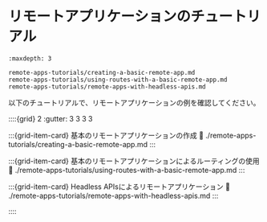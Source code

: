 # リモートアプリケーションのチュートリアル

```{toctree}
:maxdepth: 3

remote-apps-tutorials/creating-a-basic-remote-app.md
remote-apps-tutorials/using-routes-with-a-basic-remote-app.md
remote-apps-tutorials/remote-apps-with-headless-apis.md
```

以下のチュートリアルで、リモートアプリケーションの例を確認してください。

::::{grid} 2 :gutter: 3 3 3 3

:::{grid-item-card} 基本のリモートアプリケーションの作成
:link: ./remote-apps-tutorials/creating-a-basic-remote-app.md
:::

:::{grid-item-card} 基本のリモートアプリケーションによるルーティングの使用
:link: ./remote-apps-tutorials/using-routes-with-a-basic-remote-app.md
:::

:::{grid-item-card} Headless APIsによるリモートアプリケーション
:link: ./remote-apps-tutorials/remote-apps-with-headless-apis.md
:::

::::